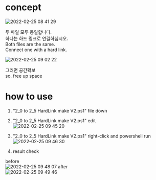 # concept
![2022-02-25 08 41 29](https://user-images.githubusercontent.com/20321215/155626566-1eebffb7-35b4-4ff7-84bb-fd651e7ff468.png)

두 파일 모두 동일합니다.  
하나는 하드 링크로 연결하십시오.  
Both files are the same.  
Connect one with a hard link.  

![2022-02-25 09 02 22](https://user-images.githubusercontent.com/20321215/155628126-751053b2-3749-4fa5-86d8-75cceb568965.png)

그러면 공간확보  
so. free up space  

# how to use

1. "2_0 to 2_5 HardLink make V2.ps1" file down  
2. "2_0 to 2_5 HardLink make V2.ps1" edit  
![2022-02-25 09 45 20](https://user-images.githubusercontent.com/20321215/155632566-b13b8b85-9257-4325-9916-5da283c1976a.png)

3. "2_0 to 2_5 HardLink make V2.ps1" right-click and powershell run  
![2022-02-25 09 46 30](https://user-images.githubusercontent.com/20321215/155632750-cc835669-7235-47a4-acaf-f5007fb5ffad.png)

4. result check  

before  
![2022-02-25 09 48 07](https://user-images.githubusercontent.com/20321215/155632890-8fb871fe-e993-4fa8-ad23-246f35541b5c.png)
after  
![2022-02-25 09 49 46](https://user-images.githubusercontent.com/20321215/155632892-d5b26d41-1d8a-436b-ad0e-ffaaff0d42b0.png)

